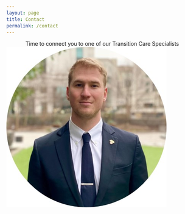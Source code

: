```yaml
---
layout: page
title: Contact
permalink: /contact
---
```


<center>Time to connect you to one of our Transition Care Specialists</center>


<img src="Team.jpg" alt="Team">


